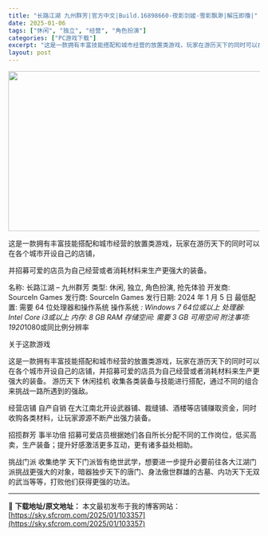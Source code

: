 ```yaml
---
title: "长路江湖 九州群芳|官方中文|Build.16898660-夜影剑姬-雪影飘渺|解压即撸|"
date: 2025-01-06
tags: ["休闲", "独立", "经营", "角色扮演"]
categories: ["PC游戏下载"]
excerpt: "这是一款拥有丰富技能搭配和城市经营的放置类游戏，玩家在游历天下的同时可以在各个城市开设自己的店铺， 并招募可爱的店员为自己经营或者消耗材料来生产更强大的装备。 名称: 长路江湖 – 九州群芳 类型: 休闲, 独立, 角色扮演, 抢先体验 开发商: SourceIn Games 发行商: Source&hellip;"
layout: post
---
```


<img class="aligncenter size-full wp-image-103392" src="https://sky.sfcrom.com/wp-content/uploads/2025/01/2025010612154880.webp" alt="" width="570" height="321" />

这是一款拥有丰富技能搭配和城市经营的放置类游戏，玩家在游历天下的同时可以在各个城市开设自己的店铺，

并招募可爱的店员为自己经营或者消耗材料来生产更强大的装备。

名称: 长路江湖 – 九州群芳
类型: 休闲, 独立, 角色扮演, 抢先体验
开发商: SourceIn Games
发行商: SourceIn Games
发行日期: 2024 年 1 月 5 日
最低配置:
需要 64 位处理器和操作系统
操作系统 *: Windows 7 64位或以上
处理器: Intel Core i3或以上
内存: 8 GB RAM
存储空间: 需要 3 GB 可用空间
附注事项: 1920*1080或同比例分辨率

关于这款游戏

这是一款拥有丰富技能搭配和城市经营的放置类游戏，玩家在游历天下的同时可以在各个城市开设自己的店铺，并招募可爱的店员为自己经营或者消耗材料来生产更强大的装备。
游历天下 休闲挂机
收集各类装备与技能进行搭配，通过不同的组合来挑战一路所遇到的强敌。

经营店铺 自产自销
在大江南北开设武器铺、裁缝铺、酒楼等店铺赚取资金，同时收购各类材料，让玩家源源不断产出强力装备。

招揽群芳 事半功倍
招募可爱店员根据她们各自所长分配不同的工作岗位，低买高卖，生产装备；提升好感激活更多互动，更有诸多益处相助。

挑战门派 收集绝学
天下门派皆有绝世武学，想要进一步提升必要前往各大江湖门派挑战更强大的对象，暗器独步天下的唐门、身法傲世群雄的古墓、内功天下无双的武当等等，打败他们获得更强的功法。

---
📖 **下载地址/原文地址：** 本文最初发布于我的博客网站：[https://sky.sfcrom.com/2025/01/103357](https://sky.sfcrom.com/2025/01/103357)
